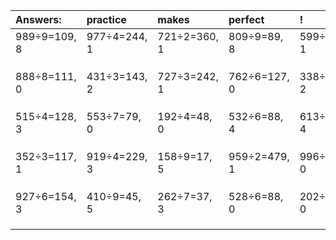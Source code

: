 | Answers: | practice | makes | perfect | ! |
| :--- | :--- | :--- | :--- | :--- |
| 989÷9=109, 8 | 977÷4=244, 1 | 721÷2=360, 1 | 809÷9=89, 8 | 599÷2=299, 1 | 
|   |   |   |   |   | 
|   |   |   |   |   | 
|   |   |   |   |   | 
| 888÷8=111, 0 | 431÷3=143, 2 | 727÷3=242, 1 | 762÷6=127, 0 | 338÷8=42, 2 | 
|   |   |   |   |   | 
|   |   |   |   |   | 
|   |   |   |   |   | 
| 515÷4=128, 3 | 553÷7=79, 0 | 192÷4=48, 0 | 532÷6=88, 4 | 613÷7=87, 4 | 
|   |   |   |   |   | 
|   |   |   |   |   | 
|   |   |   |   |   | 
| 352÷3=117, 1 | 919÷4=229, 3 | 158÷9=17, 5 | 959÷2=479, 1 | 996÷3=332, 0 | 
|   |   |   |   |   | 
|   |   |   |   |   | 
|   |   |   |   |   | 
| 927÷6=154, 3 | 410÷9=45, 5 | 262÷7=37, 3 | 528÷6=88, 0 | 202÷2=101, 0 | 
|   |   |   |   |   | 
|   |   |   |   |   | 
|   |   |   |   |   | 
